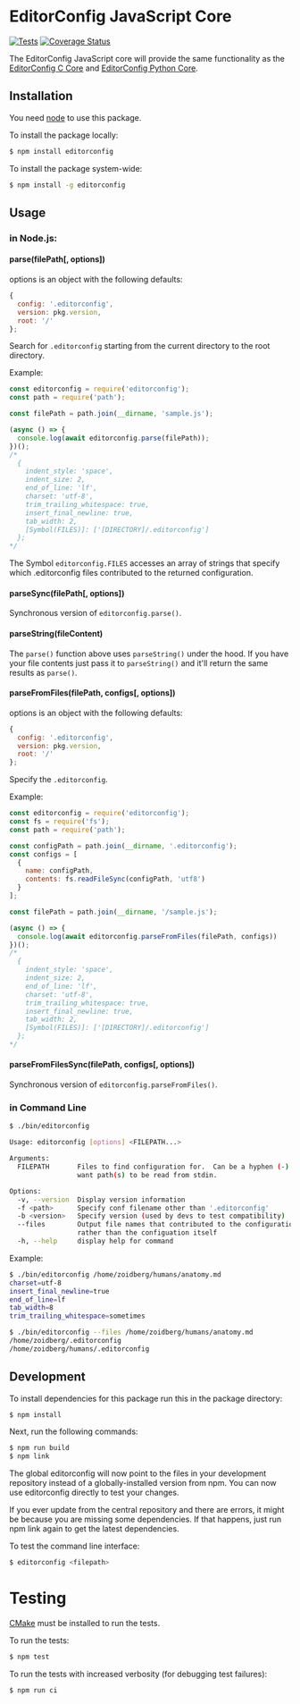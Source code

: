 # EditorConfig JavaScript Core

[![Tests](https://github.com/editorconfig/editorconfig-core-js/actions/workflows/node.js.yml/badge.svg)](https://github.com/editorconfig/editorconfig-core-js/actions/workflows/node.js.yml)
[![Coverage Status](https://coveralls.io/repos/github/editorconfig/editorconfig-core-js/badge.svg?branch=master)](https://coveralls.io/github/editorconfig/editorconfig-core-js?branch=master)

The EditorConfig JavaScript core will provide the same functionality as the
[EditorConfig C Core][] and [EditorConfig Python Core][].

## Installation

You need [node][] to use this package.

To install the package locally:

```bash
$ npm install editorconfig
```

To install the package system-wide:

```bash
$ npm install -g editorconfig
```

## Usage

### in Node.js:

#### parse(filePath[, options])

options is an object with the following defaults:

```js
{
  config: '.editorconfig',
  version: pkg.version,
  root: '/'
};
```

Search for `.editorconfig` starting from the current directory to the root directory.

Example:

```js
const editorconfig = require('editorconfig');
const path = require('path');

const filePath = path.join(__dirname, 'sample.js');

(async () => {
  console.log(await editorconfig.parse(filePath));
})();
/*
  {
    indent_style: 'space',
    indent_size: 2,
    end_of_line: 'lf',
    charset: 'utf-8',
    trim_trailing_whitespace: true,
    insert_final_newline: true,
    tab_width: 2,
    [Symbol(FILES)]: ['[DIRECTORY]/.editorconfig']
  };
*/
```

The Symbol `editorconfig.FILES` accesses an array of strings that specify
which .editorconfig files contributed to the returned configuration.

#### parseSync(filePath[, options])

Synchronous version of `editorconfig.parse()`.

#### parseString(fileContent)

The `parse()` function above uses `parseString()` under the hood. If you have your file contents
just pass it to `parseString()` and it'll return the same results as `parse()`.

#### parseFromFiles(filePath, configs[, options])

options is an object with the following defaults:

```js
{
  config: '.editorconfig',
  version: pkg.version,
  root: '/'
};
```

Specify the `.editorconfig`.

Example:

```js
const editorconfig = require('editorconfig');
const fs = require('fs');
const path = require('path');

const configPath = path.join(__dirname, '.editorconfig');
const configs = [
  {
    name: configPath,
    contents: fs.readFileSync(configPath, 'utf8')
  }
];

const filePath = path.join(__dirname, '/sample.js');

(async () => {
  console.log(await editorconfig.parseFromFiles(filePath, configs))
})();
/*
  {
    indent_style: 'space',
    indent_size: 2,
    end_of_line: 'lf',
    charset: 'utf-8',
    trim_trailing_whitespace: true,
    insert_final_newline: true,
    tab_width: 2,
    [Symbol(FILES)]: ['[DIRECTORY]/.editorconfig']
  };
*/
```

#### parseFromFilesSync(filePath, configs[, options])

Synchronous version of `editorconfig.parseFromFiles()`.

### in Command Line

```bash
$ ./bin/editorconfig

Usage: editorconfig [options] <FILEPATH...>

Arguments:
  FILEPATH       Files to find configuration for.  Can be a hyphen (-) if you
                 want path(s) to be read from stdin.

Options:
  -v, --version  Display version information
  -f <path>      Specify conf filename other than '.editorconfig'
  -b <version>   Specify version (used by devs to test compatibility)
  --files        Output file names that contributed to the configuration,
                 rather than the configuation itself
  -h, --help     display help for command
```

Example:

```bash
$ ./bin/editorconfig /home/zoidberg/humans/anatomy.md
charset=utf-8
insert_final_newline=true
end_of_line=lf
tab_width=8
trim_trailing_whitespace=sometimes
```

```bash
$ ./bin/editorconfig --files /home/zoidberg/humans/anatomy.md
/home/zoidberg/.editorconfig
/home/zoidberg/humans/.editorconfig
```

## Development

To install dependencies for this package run this in the package directory:

```bash
$ npm install
```

Next, run the following commands:

```bash
$ npm run build
$ npm link
```

The global editorconfig will now point to the files in your development
repository instead of a globally-installed version from npm. You can now use
editorconfig directly to test your changes.

If you ever update from the central repository and there are errors, it might
be because you are missing some dependencies. If that happens, just run npm
link again to get the latest dependencies.

To test the command line interface:

```bash
$ editorconfig <filepath>
```

# Testing

[CMake][] must be installed to run the tests.

To run the tests:

```bash
$ npm test
```

To run the tests with increased verbosity (for debugging test failures):

```bash
$ npm run ci
```

[EditorConfig C Core]: https://github.com/editorconfig/editorconfig-core
[EditorConfig Python Core]: https://github.com/editorconfig/editorconfig-core-py
[node]: http://nodejs.org/
[cmake]: http://www.cmake.org
